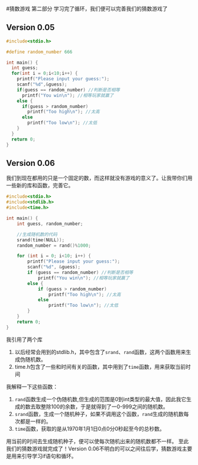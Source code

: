 #猜数游戏 第二部分
学习完了循环，我们便可以完善我们的猜数游戏了

## Version 0.05
```c
#include<stdio.h>

#define random_number 666

int main() {
  int guess;
  for(int i = 0;i<10;i++) {
    printf("Please input your guess:");
    scanf("%d",&guess);  
    if(guess == random_number) //判断是否相等
      printf("You win\n"); //相等玩家就赢了
    else {
      if(guess > random_number)
        printf("Too high\n"); //太高
      else
        printf("Too low\n"); //太低
    }
  }
  return 0;
}
```

## Version 0.06
我们到现在都用的只是一个固定的数，而这样就没有游戏的意义了。让我带你们用一些新的库和函数，完善它。
```c
#include<stdio.h>
#include<stdlib.h>
#include<time.h>

int main() {
    int guess, random_number;

    //生成随机数的代码
    srand(time(NULL));
    random_number = rand()%1000;

    for (int i = 0; i<10; i++) {
        printf("Please input your guess:");
        scanf("%d", &guess);
        if (guess == random_number) //判断是否相等
            printf("You win\n"); //相等玩家就赢了
        else {
            if (guess > random_number)
                printf("Too high\n"); //太高
            else
                printf("Too low\n"); //太低
        }
    }
    return 0;
}
```
我引用了两个库

1. 以后经常会用到的stdlib.h，其中包含了`srand`、`rand`函数，这两个函数用来生成伪随机数。
2. time.h包含了一些和时间有关的函数，其中用到了`time`函数，用来获取当前时间

我解释一下这些函数：

1. `rand`函数生成一个伪随机数,但生成的范围是0到int类型的最大值，因此我它生成的数去取整除100的余数，于是就得到了一0-999之间的随机数。
2. `srand`函数，生成一个随机种子，如果不调用这个函数，`rand`生成的随机数每次都是一样的。
3. `time`函数，获取的是从1970年1月1日0点0分0秒起至今的总秒数。

用当前的时间去生成随机种子，便可以使每次随机出来的随机数都不一样。
至此我们的猜数游戏就完成了！Version 0.06不明白的可以之间往后学，猜数游戏主要是用来引导学习if语句和循环。
